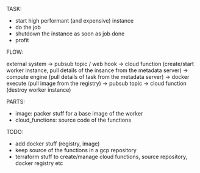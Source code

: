TASK:

- start high performant (and expensive) instance
- do the job
- shutdown the instance as soon as job done
- profit

FLOW:

external system -> pubsub topic / web hook -> cloud function (create/start worker instance, pull details of the insance from the metadata server) -> compute engine (pull details of task from the metadata server) -> docker execute (pull image from the registry) -> pubsub topic -> cloud function (destroy worker instance)

PARTS:

- image: packer stuff for a base image of the worker
- cloud_functions: source code of the functions

TODO:

- add docker stuff (registry, image)
- keep source of the functions in a gcp repository 
- terraform stuff to create/manage cloud functions, source repository, docker registry etc
